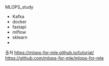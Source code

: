MLOPS_study 


- Kafka 
- docker
- fastapi
- mlflow
- sklearn
- 




출처
https://mlops-for-mle.github.io/tutorial/  
https://github.com/mlops-for-mle/mlops-for-mle
